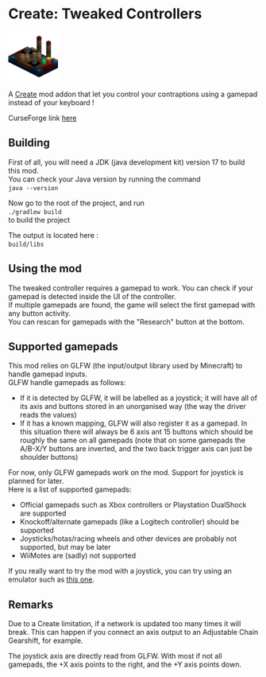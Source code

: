 # Create: Tweaked Controllers

<img src="src/main/resources/logo.png" width="" height="100">

A [Create](https://github.com/Creators-of-Create/Create) mod addon that let you control your contraptions using a gamepad instead of your keyboard !

CurseForge link [here](https://www.curseforge.com/minecraft/mc-mods/create-tweaked-controllers)

## Building

First of all, you will need a JDK (java development kit) version 17 to build this mod.  
You can check your Java version by running the command  
```java --version```  

Now go to the root of the project, and run  
```./gradlew build```  
to build the project  

The output is located here :  
```build/libs```  

## Using the mod

The tweaked controller requires a gamepad to work. You can check if your gamepad is detected inside the UI of the controller.  
If multiple gamepads are found, the game will select the first gamepad with any button activity.  
You can rescan for gamepads with the "Research" button at the bottom.  

## Supported gamepads

This mod relies on GLFW (the input/output library used by Minecraft) to handle gamepad inputs.  
GLFW handle gamepads as follows:  
- If it is detected by GLFW, it will be labelled as a joystick; it will have all of its axis and buttons stored in an unorganised way (the way the driver reads the values)  
- If it has a known mapping, GLFW will also register it as a gamepad. In this situation there will always be 6 axis ant 15 buttons which should be roughly the same on all gamepads (note that on some gamepads the A/B-X/Y buttons are inverted, and the two back trigger axis can just be shoulder buttons)  
  
For now, only GLFW gamepads work on the mod. Support for joystick is planned for later.  
Here is a list of supported gamepads:  
- Official gamepads such as Xbox controllers or Playstation DualShock are supported  
- Knockoff/alternate gamepads (like a Logitech controller) should be supported  
- Joysticks/hotas/racing wheels and other devices are probably not supported, but may be later  
- WiiMotes are (sadly) not supported  

If you really want to try the mod with a joystick, you can try using an emulator such as [this one](https://github.com/x360ce/x360ce).

## Remarks

Due to a Create limitation, if a network is updated too many times it will break. This can happen if you connect an axis output to an Adjustable Chain Gearshift, for example.  

The joystick axis are directly read from GLFW. With most if not all gamepads, the +X axis points to the right, and the +Y axis points down.